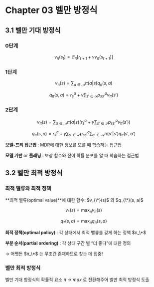 # Chapter 03 벨만 방정식

## 3.1 벨만 기대 방정식

### 0단계

$$
v_{\pi}(s_t) = 𝔼_{\pi} \left[ r_{t+1} + \gamma v_{\pi}(s_{t+1}) \right]
$$

### 1단계

$$
v_{\pi}(s) = \sum_{a \in \mathcal{A}} \pi(a|s) q_{\pi}(s, a)
$$

$$
q_{\pi}(s, a) = r_{s}^{a} + \gamma \sum_{s' \in \mathcal{S}} p_{ss'}^{a} v_{\pi}(s')
$$

### 2단계

$$
v_{\pi}(s) = \sum_{a \in \mathcal{A}} \pi(a|s) \left( r_{s}^{a} + \gamma \sum_{s' \in \mathcal{S}} p_{ss'}^{a} v_{\pi}(s') \right)
$$

$$
q_{\pi}(s, a) = r_{s}^{a} + \gamma \sum_{s' \in \mathcal{S}} p_{ss'}^{a} \sum_{a' \in \mathcal{A}} \pi(a'|s') q_{\pi}(s', a')
$$

**모델-프리 접근법** : MDP에 대한 정보를 모를 때 학습하는 접근법

**모델 기반** or **플래닝** : 보상 함수와 전이 확률 분포를 알 때 학습하는 접근법

## 3.2 벨만 최적 방정식

### 최적 밸류와 최적 정책

**최적 밸류(optimal value)**에 대한 함수: $v_{\*}(s)$ 와 $q_{\*}(s, a)$


$$
v_{*}(s) = \max_{\pi} v_{\pi}(s)
$$

$$
q_{*}(s, a) = \max_{\pi} q_{\pi}(s, a)
$$

**최적 정책(optimal policy)** : 각 상태에서 최적 밸류를 갖게 하는 정책 $π_\*$

**부분 순서(partial ordering)** : 각 상태 구간 별 “더 좋다”에 대한 정의

→ 어쨋든  $π_\*$ 는 무조건 존재하므로 찾는 데 집중!

### 벨만 최적 방정식

벨만 기대 방정식의 확률적 요소 $\pi$ → $max$ 로 전환해주어 벨만 최적 방정식 도출
